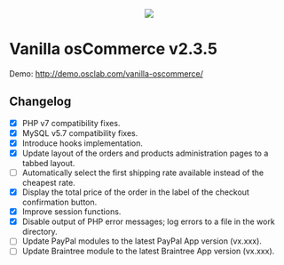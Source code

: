 <p align="center"><img src="https://i.ibb.co/3mrjpbx/vanilla-oscommerce2.png"></p>

Vanilla osCommerce v2.3.5
=========================

Demo: <http://demo.osclab.com/vanilla-oscommerce/>

Changelog
---------

* [x] PHP v7 compatibility fixes.
* [x] MySQL v5.7 compatibility fixes.
* [x] Introduce hooks implementation.
* [x] Update layout of the orders and products administration pages to a tabbed
   layout.
* [ ] Automatically select the first shipping rate available instead of the
   cheapest rate.
* [x] Display the total price of the order in the label of the checkout
   confirmation button.
* [x] Improve session functions.
* [x] Disable output of PHP error messages; log errors to a file in the work
   directory.
* [ ] Update PayPal modules to the latest PayPal App version (vx.xxx).
* [ ] Update Braintree module to the latest Braintree App version (vx.xxx).
